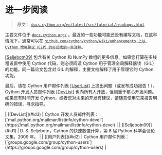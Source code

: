 # 进一步阅读

> 原文： [`docs.cython.org/en/latest/src/tutorial/readings.html`](http://docs.cython.org/en/latest/src/tutorial/readings.html)

主要文件位于 [`docs.cython.org/`](http://docs.cython.org/) 。最近的一些功能可能还没有编写文档，在这种情况下，通常可以在 [`github.com/cython/cython/wiki/enhancements 上以 Cython 增强建议（CEP）的形式找到一些注释`](https://github.com/cython/cython/wiki/enhancements)。

[[Seljebotn09]](#seljebotn09) 包含有关 Cython 和 NumPy 数组的更多信息。如果您打算在多线程设置中使用 Cython 代码，则必须阅读 Cython 用于管理全局解释器锁（GIL）的功能。同一篇论文包含对 GIL 的解释，主要文档解释了用于管理它的 Cython 功能。

最后，请在 Cython 用户邮件列表 [[UserList]](#userlist) 上提出问题（或发布成功报告！）。 Cython 开发人员邮件列表 [[DevList]](#devlist) 也向所有人开放，但侧重于核心开发问题。如果您有时间开发 Cython，或者您对未来的开发有建议，请随意使用它来报告明确的错误，寻求指导。

<colgroup><col class="label"><col></colgroup>
| [[DevList]](#id3) | Cython 开发人员邮件列表： [`mail.python.org/mailman/listinfo/cython-devel`](https://mail.python.org/mailman/listinfo/cython-devel) |

<colgroup><col class="label"><col></colgroup>
| [[Seljebotn09]](#id1) | D. S. Seljebotn，Cython 的快速数值计算，第 8 届 Python 科学会议论文集，2009 年。 |

<colgroup><col class="label"><col></colgroup>
| [[用户列表]](#id2) | Cython 用户邮件列表： [`groups.google.com/group/cython-users`](https://groups.google.com/group/cython-users) |